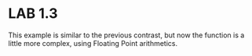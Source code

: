 # LAB 1.3

This example is similar to the previous contrast, but now the function is a little more complex, using Floating Point arithmetics.
